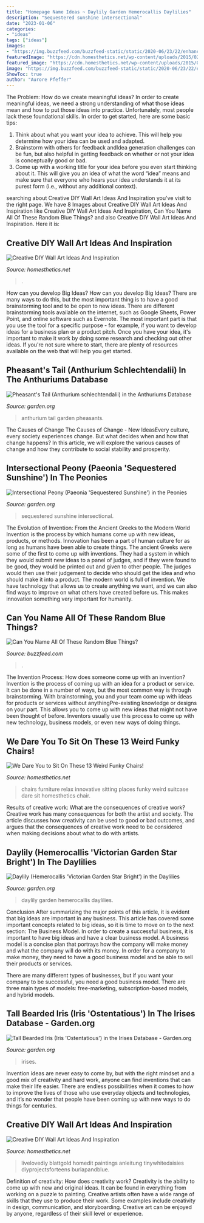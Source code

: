 ```yaml
---
title: "Homepage Name Ideas ~ Daylily Garden Hemerocallis Daylilies"
description: "Sequestered sunshine intersectional"
date: "2023-01-06"
categories:
- "ideas"
tags: ["ideas"]
images:
- "https://img.buzzfeed.com/buzzfeed-static/static/2020-06/23/22/enhanced/3f8f74663a06/original-1412-1592949818-2.jpg?crop=1243:650;0,180%26downsize=1250:*"
featuredImage: "https://cdn.homesthetics.net/wp-content/uploads/2015/02/1-Creative-DIY-Wall-Art-Projects-hometshetics.net-5-731x1024.jpg"
featured_image: "https://cdn.homesthetics.net/wp-content/uploads/2015/02/1-Creative-DIY-Wall-Art-Projects-hometshetics.net-2.jpg"
image: "https://img.buzzfeed.com/buzzfeed-static/static/2020-06/23/22/enhanced/3f8f74663a06/original-1412-1592949818-2.jpg?crop=1243:650;0,180%26downsize=1250:*"
ShowToc: true
author: "Aurore Pfeffer"
---
```



The Problem: How do we create meaningful ideas?
In order to create meaningful ideas, we need a strong understanding of what those ideas mean and how to put those ideas into practice. Unfortunately, most people lack these foundational skills. In order to get started, here are some basic tips: 
1. Think about what you want your idea to achieve. This will help you determine how your idea can be used and adapted. 
2. Brainstorm with others for feedback andIdea generation challenges can be fun, but also helpful in getting feedback on whether or not your idea is conceptually good or bad. 
3. Come up with a working title for your idea before you even start thinking about it. This will give you an idea of what the word “idea” means and make sure that everyone who hears your idea understands it at its purest form (i.e., without any additional context).

	

		
searching about Creative DIY Wall Art Ideas And Inspiration you've visit to the right page. We have 8 Images about Creative DIY Wall Art Ideas And Inspiration like Creative DIY Wall Art Ideas And Inspiration, Can You Name All Of These Random Blue Things? and also Creative DIY Wall Art Ideas And Inspiration. Here it is:
		
    
## Creative DIY Wall Art Ideas And Inspiration

<img loading=lazy src="https://cdn.homesthetics.net/wp-content/uploads/2015/02/1-Creative-DIY-Wall-Art-Projects-hometshetics.net-2.jpg" onerror="this.onerror=null;this.src='https://tse1.mm.bing.net/th?id=OIP.Hei3kG_1QSvpWL_9VUrR7QHaTv&amp;pid=15.1';" alt="Creative DIY Wall Art Ideas And Inspiration">

_Source: homesthetics.net_

>. 

	

How can you develop Big Ideas?
How can you develop Big Ideas? There are many ways to do this, but the most important thing is to have a good brainstorming tool and to be open to new ideas. There are different brainstorming tools available on the internet, such as Google Sheets, Power Point, and online software such as Evernote. The most important part is that you use the tool for a specific purpose - for example, if you want to develop ideas for a business plan or a product pitch. Once you have your idea, it's important to make it work by doing some research and checking out other ideas. If you're not sure where to start, there are plenty of resources available on the web that will help you get started.

    
## Pheasant&#039;s Tail (Anthurium Schlechtendalii) In The Anthuriums Database

<img loading=lazy src="https://garden.org/pics/2020-02-16/Gina1960/0db54e.jpg" onerror="this.onerror=null;this.src='https://tse1.mm.bing.net/th?id=OIP.T-pdwzXP9K9paZei0BFx0gHaJ3&amp;pid=15.1';" alt="Pheasant&#039;s Tail (Anthurium schlechtendalii) in the Anthuriums Database">

_Source: garden.org_

>anthurium tail garden pheasants. 

	

The Causes of Change
The Causes of Change - New IdeasEvery culture, every society experiences change. But what decides when and how that change happens? In this article, we will explore the various causes of change and how they contribute to social stability and prosperity.

    
## Intersectional Peony (Paeonia &#039;Sequestered Sunshine&#039;) In The Peonies

<img loading=lazy src="https://garden.org/pics/2019-05-30/crawgarden/a89af0.jpg" onerror="this.onerror=null;this.src='https://tse2.mm.bing.net/th?id=OIP.6UyNFBxRmV6FoQnp5IK5zwHaJ3&amp;pid=15.1';" alt="Intersectional Peony (Paeonia &#039;Sequestered Sunshine&#039;) in the Peonies">

_Source: garden.org_

>sequestered sunshine intersectional. 

	

The Evolution of Invention: From the Ancient Greeks to the Modern World
Invention is the process by which humans come up with new ideas, products, or methods. Innovation has been a part of human culture for as long as humans have been able to create things. The ancient Greeks were some of the first to come up with inventions. They had a system in which they would submit new ideas to a panel of judges, and if they were found to be good, they would be printed out and given to other people. The judges would then use their judgement to decide who should get the idea and who should make it into a product.
The modern world is full of invention. We have technology that allows us to create anything we want, and we can also find ways to improve on what others have created before us. This makes innovation something very important for humanity.

    
## Can You Name All Of These Random Blue Things?

<img loading=lazy src="https://img.buzzfeed.com/buzzfeed-static/static/2020-06/23/22/enhanced/3f8f74663a06/original-1412-1592949818-2.jpg?crop=1243:650;0,180%26downsize=1250:*" onerror="this.onerror=null;this.src='https://tse4.mm.bing.net/th?id=OIP.CD77HatO-Mt6BTTFGvf1GwHaD3&amp;pid=15.1';" alt="Can You Name All Of These Random Blue Things?">

_Source: buzzfeed.com_

>. 

	

The Invention Process: How does someone come up with an invention?
Invention is the process of coming up with an idea for a product or service. It can be done in a number of ways, but the most common way is through brainstorming. With brainstorming, you and your team come up with ideas for products or services without anythingPre-existing knowledge or designs on your part. This allows you to come up with new ideas that might not have been thought of before. Inventors usually use this process to come up with new technology, business models, or even new ways of doing things.

    
## We Dare You To Sit On These 13 Weird Funky Chairs!

<img loading=lazy src="https://cdn.homesthetics.net/wp-content/uploads/2013/11/13-Innovative-Sitting-Places-to-Relax-homesthetics.net-9.jpg" onerror="this.onerror=null;this.src='https://tse4.mm.bing.net/th?id=OIP.UO6MaSHzzS4v-UCxY4LiZgHaJM&amp;pid=15.1';" alt="We Dare You to Sit On These 13 Weird Funky Chairs!">

_Source: homesthetics.net_

>chairs furniture relax innovative sitting places funky weird suitcase dare sit homesthetics chair. 

	

Results of creative work: What are the consequences of creative work?
Creative work has many consequences for both the artist and society. The article discusses how creativity can be used to good or bad outcomes, and argues that the consequences of creative work need to be considered when making decisions about what to do with artists.

    
## Daylily (Hemerocallis &#039;Victorian Garden Star Bright&#039;) In The Daylilies

<img loading=lazy src="https://garden.org/pics/2019-10-19/hillbilly/b942f8.jpg" onerror="this.onerror=null;this.src='https://tse2.mm.bing.net/th?id=OIP.y34EYr1Fe4MREjWRdmb_UQHaJ3&amp;pid=15.1';" alt="Daylily (Hemerocallis &#039;Victorian Garden Star Bright&#039;) in the Daylilies">

_Source: garden.org_

>daylily garden hemerocallis daylilies. 

	

Conclusion
After summarizing the major points of this article, it is evident that big ideas are important in any business. This article has covered some important concepts related to big ideas, so it is time to move on to the next section: The Business Model.
In order to create a successful business, it is important to have big ideas and have a clear business model. A business model is a concise plan that portrays how the company will make money and what the company will do with its money. In order for a company to make money, they need to have a good business model and be able to sell their products or services. 

There are many different types of businesses, but if you want your company to be successful, you need a good business model. There are three main types of models: free-marketing, subscription-based models, and hybrid models.

    
## Tall Bearded Iris (Iris &#039;Ostentatious&#039;) In The Irises Database - Garden.org

<img loading=lazy src="https://garden.org/pics/2020-04-01/Ivan_N_Tx/7f98a9.jpg" onerror="this.onerror=null;this.src='https://tse3.mm.bing.net/th?id=OIP.PP-GD-O0pNztPZI2SLZ0JwHaH7&amp;pid=15.1';" alt="Tall Bearded Iris (Iris &#039;Ostentatious&#039;) in the Irises Database - Garden.org">

_Source: garden.org_

>irises. 

	

Invention ideas are never easy to come by, but with the right mindset and a good mix of creativity and hard work, anyone can find inventions that can make their life easier. There are endless possibilities when it comes to how to improve the lives of those who use everyday objects and technologies, and it’s no wonder that people have been coming up with new ways to do things for centuries.

    
## Creative DIY Wall Art Ideas And Inspiration

<img loading=lazy src="https://cdn.homesthetics.net/wp-content/uploads/2015/02/1-Creative-DIY-Wall-Art-Projects-hometshetics.net-5-731x1024.jpg" onerror="this.onerror=null;this.src='https://tse1.mm.bing.net/th?id=OIP.bcfw369OPaPeiu1spa_lLQHaKX&amp;pid=15.1';" alt="Creative DIY Wall Art Ideas And Inspiration">

_Source: homesthetics.net_

>livelovediy blattgold homedit paintings anleitung tinywhitedaisies diyprojectsforteens burlapandblue. 

	

Definition of creativity: How does creativity work?
Creativity is the ability to come up with new and original ideas. It can be found in everything from working on a puzzle to painting. Creative artists often have a wide range of skills that they use to produce their work. Some examples include creativity in design, communication, and storyboarding. Creative art can be enjoyed by anyone, regardless of their skill level or experience.

